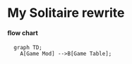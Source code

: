 # My Solitaire rewrite

#### flow chart

```mermaid
  graph TD;
    A[Game Mod] -->B[Game Table];
```
